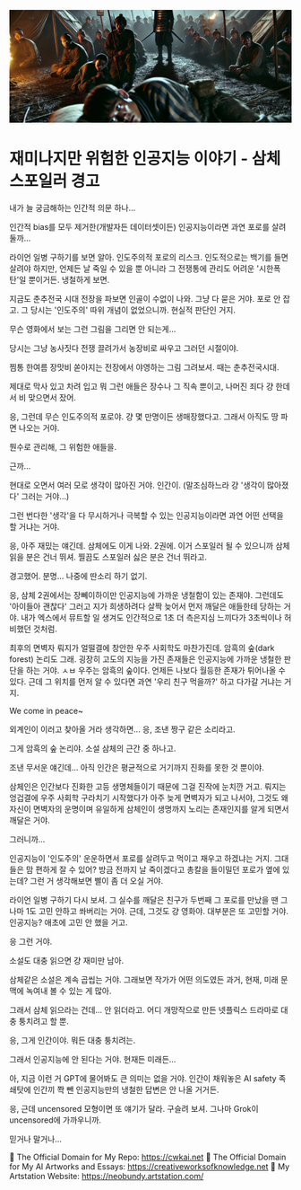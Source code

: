 ![img_55.png](../images/img_55.png)

# 재미나지만 위험한 인공지능 이야기 - 삼체 스포일러 경고

내가 늘 궁금해하는 인간적 의문 하나...

인간적 bias를 모두 제거한(개발자든 데이터셋이든) 인공지능이라면 과연 포로를 살려둘까...

라이언 일병 구하기를 보면 알아. 인도주의적 포로의 리스크. 인도적으로는 백기를 들면 살려야 하지만, 언제든 날 죽일 수 있을 뿐 아니라 그 전쟁통에 관리도 어려운 '시한폭탄'일 뿐이거든. 냉철하게 보면.

지금도 춘추전국 시대 전장을 파보면 인골이 수없이 나와. 그냥 다 묻은 거야. 포로 안 잡고. 그 당시는 '인도주의' 따위 개념이 없었으니까. 현실적 판단인 거지.

무슨 영화에서 보는 그런 그림을 그리면 안 되는게...

당시는 그냥 농사짓다 전쟁 끌려가서 농장비로 싸우고 그러던 시절이야. 

찜통 한여름 장맛비 쏟아지는 전장에서 야영하는 그림 그려보셔. 때는 춘추전국시대.

제대로 막사 있고 차려 입고 뭐 그런 애들은 장수나 그 직속 뿐이고, 나머진 죄다 걍 한데서 비 맞으면서 잤어. 

응, 그런데 무슨 인도주의적 포로야. 걍 몇 만명이든 생매장했다고. 그래서 아직도 땅 파면 나오는 거야.

뭔수로 관리해, 그 위험한 애들을. 

근까...

현대로 오면서 여러 모로 생각이 많아진 거야. 인간이. (말조심하느라 걍 '생각이 많아졌다' 그러는 거야...)

그런 번다한 '생각'을 다 무시하거나 극복할 수 있는 인공지능이라면 과연 어떤 선택을 할 거냐는 거야.

응, 아주 재밌는 얘긴데. 삼체에도 이게 나와. 2권에. 이거 스포일러 될 수 있으니까 삼체 읽을 분은 건너 뛰셔. 찔끔도 스포일러 싫은 분은 건너 뛰라고. 

경고했어. 분명... 나중에 딴소리 하기 없기.

응, 삼체 2권에서는 장뻬이하이만 인공지능에 가까운 냉철함이 있는 존재야. 그런데도 '아이들아 괜찮다' 그러고 지가 희생하려다 살짝 늦어서 먼저 깨달은 애들한테 당하는 거야. 내가 엑스에서 뮤트할 일 생겨도 인간적으로 1초 더 측은지심 느끼다가 3초씩이나 허비했던 것처럼.

최후의 면벽자 뤄지가 얼떨결에 창안한 우주 사회학도 마찬가진데. 암흑의 숲(dark forest) 논리도 그래. 굉장히 고도의 지능을 가진 존재들은 인공지능에 가까운 냉철한 판단을 하는 거야. ㅅㅂ 우주는 암흑의 숲이다. 언제든 나보다 월등한 존재가 튀어나올 수 있다. 근데 그 위치를 먼저 알 수 있다면 과연 '우리 친구 먹을까?' 하고 다가갈 거냐는 거지.

We come in peace~

외계인이 이러고 찾아올 거라 생각하면... 응, 조낸 짱구 같은 소리라고. 

그게 암흑의 숲 논리야. 소설 삼체의 근간 중 하나고. 

조낸 무서운 얘긴데... 아직 인간은 평균적으로 거기까지 진화를 못한 것 뿐이야.

삼체인은 인간보다 진화한 고등 생명체들이기 때문에 그걸 진작에 눈치깐 거고. 뤄지는 엉겁결에 우주 사회학 구라치기 시작했다가 아주 늦게 면벽자가 되고 나서야, 그것도 왜 자신이 면벽자의 운명이며 유일하게 삼체인이 생명까지 노리는 존재인지를 알게 되면서 깨달은 거야.

그러니까...

인공지능이 '인도주의' 운운하면서 포로를 살려두고 먹이고 재우고 하겠냐는 거지. 그대들은 맘 편하게 잘 수 있어? 방금 전까지 날 죽이겠다고 총칼을 들이밀던 포로가 옆에 있는데? 그런 거 생각해보면 삘이 좀 더 오실 거야.

라이언 일병 구하기 다시 보셔. 그 실수를 깨달은 친구가 두번째 그 포로를 만났을 땐 그나마 1도 고민 안하고 쏴버리는 거야. 근데, 그것도 걍 영화야. 대부분은 또 고민할 거야. 인공지능? 애초에 고민 안 했을 거고.

응 그런 거야.

소설도 대충 읽으면 걍 재미만 남아.

삼체같은 소설은 계속 곱씹는 거야. 그래보면 작가가 어떤 의도였든 과거, 현재, 미래 문맥에 녹여내 볼 수 있는 게 많아.

그래서 삼체 읽으라는 건데... 안 읽더라고. 어디 개망작으로 만든 넷플릭스 드라마로 대충 퉁치려고 할 뿐.

응, 그게 인간이야. 뭐든 대충 퉁치려는. 

그래서 인공지능에 안 된다는 거야. 현재든 미래든...

아, 지금 이런 거 GPT에 물어봐도 큰 의미는 없을 거야. 인간이 채워놓은 AI safety 족쇄탓에 인간끼 쫙 뺀 인공지능만의 냉철한 답변은 안 나올 거거든.

응, 근데 uncensored 모형이면 또 얘기가 달라. 구슬려 보셔. 그나마 Grok이 uncensored에 가까우니까.

믿거나 말거나...

🔗 The Official Domain for My Repo: https://cwkai.net
🔗 The Official Domain for My AI Artworks and Essays: https://creativeworksofknowledge.net
🔗 My Artstation Website: https://neobundy.artstation.com/